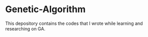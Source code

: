 # Genetic-Algorithm
This depository contains the codes that I wrote while learning and researching on GA.
